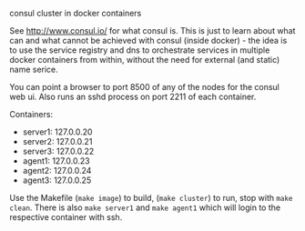 consul cluster in docker containers

See http://www.consul.io/ for what consul is.
This is just to learn about what can and what cannot be achieved 
with consul (inside docker) - the idea is to use the service registry
and dns to orchestrate services in multiple docker containers from within, without the need for external (and static) name serice.

You can point a browser to port 8500 of any of the nodes for the consul web ui. Also runs an sshd process on port 2211 of each container.

Containers:

- server1: 127.0.0.20
- server2: 127.0.0.21
- server3: 127.0.0.22
- agent1: 127.0.0.23
- agent2: 127.0.0.24
- agent3: 127.0.0.25

Use the Makefile (`make image`) to build, (`make cluster`) to run, stop with `make clean`. There is also `make server1` and `make agent1` which will login to the respective container with ssh.

